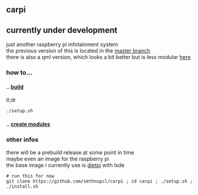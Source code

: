 ## carpi
## currently under development
just another raspberry pi infotainment system<br>
the previous version of this is located in the [master branch](https://github.com/smthnspcl/carpi/tree/master)<br>
there is also a qml version, which looks a bit better but is less modular [here](https://github.com/smthnspcl/carpi/tree/qml)
<br>
### how to...
#### .. [build](https://github.com/smthnspcl/carpi/blob/qt/docs/Build.md)
tl;dr
```shell script
./setup.sh
```
#### .. [create modules](https://github.com/smthnspcl/carpi/blob/qt/docs/Modules.md)
### other infos
there will be a prebuild release at some point in time<br>
maybe even an image for the raspberry pi<br>
the base image i currently use is [dietpi](https://github.com/MichaIng/DietPi) with lxde<br>
```shell script
# run this for now
git clone https://github.com/smthnspcl/carpi ; cd carpi ; ./setup.sh ; ./install.sh 
```
